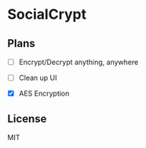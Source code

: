 SocialCrypt
=====================

Plans
-----
 - [ ] Encrypt/Decrypt anything, anywhere
 - [ ] Clean up UI
 - [x] AES Encryption 


License
-------
MIT
